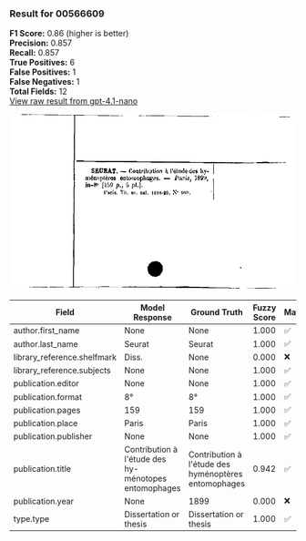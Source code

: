 ### Result for 00566609
**F1 Score:** 0.86 (higher is better)<br>**Precision:** 0.857<br>**Recall:** 0.857<br>**True Positives:** 6<br>**False Positives:** 1<br>**False Negatives:** 1<br>**Total Fields:** 12<br>[View raw result from gpt-4.1-nano](https://github.com/RISE-UNIBAS/humanities_data_benchmark/blob/main/results/2025-09-24/T0162/request_T0162_00566609.json)

<img src="https://github.com/RISE-UNIBAS/humanities_data_benchmark/blob/main/benchmarks/zettelkatalog/images/00566609.jpg?raw=true" alt="00566609" width="600px">

| Field | Model Response | Ground Truth | Fuzzy Score | Match |
|-------|----------------|--------------|-------------|-------|
| author.first_name | None | None | 1.000 | ✅ |
| author.last_name | Seurat | Seurat | 1.000 | ✅ |
| library_reference.shelfmark | Diss. | None | 0.000 | ❌ |
| library_reference.subjects | None | None | 1.000 | ✅ |
| publication.editor | None | None | 1.000 | ✅ |
| publication.format | 8° | 8° | 1.000 | ✅ |
| publication.pages | 159 | 159 | 1.000 | ✅ |
| publication.place | Paris | Paris | 1.000 | ✅ |
| publication.publisher | None | None | 1.000 | ✅ |
| publication.title | Contribution à l'étude des hy-ménotopes entomophages | Contribution à l'étude des hyménoptères entomophages | 0.942 | ✅ |
| publication.year | None | 1899 | 0.000 | ❌ |
| type.type | Dissertation or thesis | Dissertation or thesis | 1.000 | ✅ |
